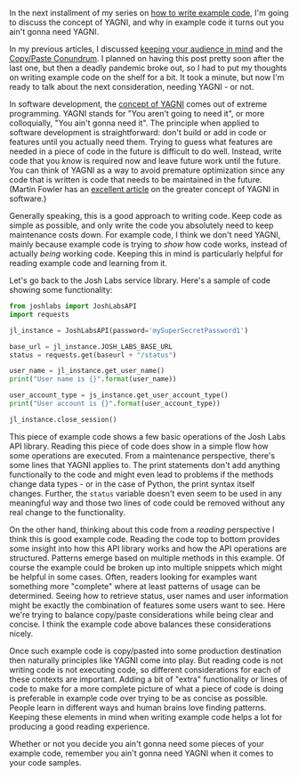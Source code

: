 In the next installment of my series on [how to write example code](https://simplythetest.tumblr.com/post/612302779439087616/writing-example-code-a-series), I'm going to discuss the concept of YAGNI, and why in example code it turns out you ain't gonna need YAGNI. 

In my previous articles, I discussed [keeping your audience in mind](https://simplythetest.tumblr.com/post/612751899042742272/writing-example-code-knowing-your-audience-or) and the [Copy/Paste Conundrum](https://simplythetest.tumblr.com/post/613040287641681920/writing-example-code-the-copypaste-conundrum). I planned on having this post pretty soon after the last one, but then a deadly pandemic broke out, so I had to put my thoughts on writing example code on the shelf for a bit. It took a minute, but now I'm ready to talk about the next consideration, needing YAGNI - or not. 

In software development, the [concept of YAGNI](https://en.wikipedia.org/wiki/You_aren%27t_gonna_need_it) comes out of extreme programming. YAGNI stands for "You aren't going to need it", or more colloquially, "You ain't gonna need it". The principle when applied to software development is straightforward: don't build or add in code or features until you actually need them. Trying to guess what features are needed in a piece of code in the future is difficult to do well. Instead, write code that you _know_ is required now and leave future work until the future. You can think of YAGNI as a way to avoid premature optimization since any code that is written is code that needs to be maintained in the future. (Martin Fowler has an [excellent article](https://martinfowler.com/bliki/Yagni.html) on the greater concept of YAGNI in software.)

Generally speaking, this is a good approach to writing code. Keep code as simple as possible, and only write the code you absolutely need to keep maintenance costs down. For example code, I think we don't need YAGNI, mainly because example code is trying to _show_ how code works, instead of actually _being_ working code. Keeping this in mind is particularly helpful for reading example code and learning from it.

Let's go back to the Josh Labs service library. Here's a sample of code showing some functionality:

```python
from joshlabs import JoshLabsAPI
import requests

jl_instance = JoshLabsAPI(password='mySuperSecretPassword1')

base_url = jl_instance.JOSH_LABS_BASE_URL
status = requests.get(baseurl + "/status")

user_name = jl_instance.get_user_name()
print("User name is {}".format(user_name))

user_account_type = js_instance.get_user_account_type()
print("User account is {}".format(user_account_type))

jl_instance.close_session()
```

This piece of example code shows a few basic operations of the Josh Labs API library. Reading this piece of code does show in a simple flow how some operations are executed. From a maintenance perspective, there's some lines that YAGNI applies to. The print statements don't add anything functionally to the code and might even lead to problems if the methods change data types - or in the case of Python, the print syntax itself changes. Further, the `status` variable doesn't even seem to be used in any meaningful way and those two lines of code could be removed without any real change to the functionality.

On the other hand, thinking about this code from a _reading_ perspective I think this is good example code. Reading the code top to bottom provides some insight into how this API library works and how the API operations are structured. Patterns emerge based on multiple methods in this example. Of course the example could be broken up into multiple snippets which might be helpful in some cases. Often, readers looking for examples want something more "complete" where at least patterns of usage can be determined. Seeing how to retrieve status, user names and user information might be exactly the combination of features some users want to see. Here we're trying to balance copy/paste considerations while being clear and concise. I think the example code above balances these considerations nicely.

Once such example code is copy/pasted into some production destination then naturally principles like YAGNI come into play. But reading code is not writing code is not executing code, so different considerations for each of these contexts are important. Adding a bit of "extra" functionality or lines of code to make for a more complete picture of what a piece of code is doing is preferable in example code over trying to be as concise as possible. People learn in different ways and human brains love finding patterns. Keeping these elements in mind when writing example code helps a lot for producing a good reading experience.

Whether or not you decide you ain't gonna need some pieces of your example code, remember you ain't gonna need YAGNI when it comes to your code samples.
